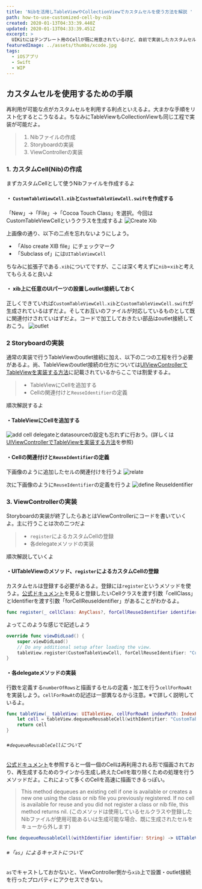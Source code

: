 ```yaml
---
title: 'Nibを活用しTableViewやCollectionViewでカスタムセルを使う方法を解説 '
path: how-to-use-customized-cell-by-nib
created: 2020-01-13T04:33:39.440Z
updated: 2020-01-13T04:33:39.451Z
excerpt: >
  UIKitにはテンプレート用のCellが既に用意されているけど、自前で実装したカスタムセルを使用することでより柔軟な実装が可能になるよ。そんなカスタムセルの使い方を今回はTableViewを例に解説するよ。
featuredImage: ../assets/thumbs/xcode.jpg
tags:
  - iOSアプリ
  - Swift
  - WIP
---
```


## カスタムセルを使用するための手順
再利用が可能な点がカスタムセルを利用する利点といえるよ。大まかな手順をリスト化するとこうなるよ。ちなみにTableViewもCollectionViewも同じ工程で実装が可能だよ。

>  1. Nibファイルの作成
>  2. Storyboardの実装
>  3. ViewControllerの実装

### 1. カスタムCell(Nib)の作成
まずカスタムCellとして使うNibファイルを作成するよ

#### ・ `CustomTableViewCell.xib`と`CustomTableViewCell.swift`を作成する
「New」→「File」→「Cocoa Touch Class」を選択。今回はCustomTableViewCellというクラスを生成するよ
![Create Xib](https://i.gyazo.com/c1f795c5dfb6fd6762779a59d18c90f2.png)

上画像の通り、以下の二点を忘れないようにしよう。
- 「Also create XIB file」にチェックマーク
- 「Subclass of」には`UITableViewCell`

ちなみに拡張子である`.xib`についてですが、ここは深く考えずに`nib`=`xib`と考えてもらえると良いよ

#### ・ xib上に任意のUIパーツの設置しoutlet接続しておく
正しくできていれば`CustomTableViewCell.xib`と`CustomTableViewCell.swift`が生成されているはずだよ。そしてお互いのファイルが対応しているものとして既に関連付けされていはずだよ。コードで加工しておきたい部品はoutlet接続しておこう。
![outlet](https://i.gyazo.com/839a69fdf47a6c58938db5ed5c6697db.png)

### 2 Storyboardの実装
通常の実装で行うTableViewのoutlet接続に加え、以下の二つの工程を行う必要があるよ。尚、TableViewのoutlet接続の仕方については[UIViewControllerでTableViewを実装する方法](https://saku-program.com/how-to-use-tableview#%E6%89%8B%E9%A0%861-%E9%96%A2%E9%80%A3%E4%BB%98%E3%81%91%E3%81%A8outlet%E6%8E%A5%E7%B6%9A)に記載されているからここでは割愛するよ。

> - TableViewにCellを追加する
> - Cellの関連付けと`ReuseIdentifier`の定義

順次解説するよ
#### ・TableViewにCellを追加する
![add cell](https://i.gyazo.com/1db7ff0f5bf7a141c243c9cc8a626214.png)
delegateとdatasourceの設定も忘れずに行おう。(詳しくは[UIViewControllerでTableViewを実装する方法](https://saku-program.com/how-to-use-tableview#%E6%89%8B%E9%A0%864-delegate%E3%81%AE%E8%A8%AD%E5%AE%9A)を参照)
#### ・Cellの関連付けと`ReuseIdentifier`の定義
下画像のように追加したセルの関連付けを行うよ
![relate](https://i.gyazo.com/7b61423c6688210c0602797bed692b03.png)

次に下画像のように`ReuseIdentifier`の定義を行うよ
![define ReuseIdentifier](https://i.gyazo.com/7259a629190d753a469d6b5b906a34c6.png)

### 3. ViewControllerの実装
Storyboardの実装が終了したらあとはViewControllerにコードを書いていくよ。主に行うことは次の二つだよ

> - `register`によるカスタムCellの登録
> - 各delegateメソッドの実装

順次解説していくよ
#### ・UITableViewのメソッド、`register`によるカスタムCellの登録
カスタムセルは登録する必要があるよ。登録には`register`というメソッドを使うよ。[公式ドキュメント](https://developer.apple.com/documentation/uikit/uitableview/1614888-register)を見ると登録したいCellクラスを渡す引数「cellClass」とIdentifierを渡す引数「forCellReuseIdentifier」があることがわかるよ。
```swift
func register(_ cellClass: AnyClass?, forCellReuseIdentifier identifier: String)
```
よってこのような感じで記述しよう
```swift
override func viewDidLoad() {
    super.viewDidLoad()
    // Do any additional setup after loading the view.
    tableView.register(CustomTableViewCell, forCellReuseIdentifier: "CustomTableViewCell")  //ココ
}
```
#### ・各delegateメソッドの実装
行数を定義する`numberOfRows`と描画するセルの定義・加工を行う`cellForRowAt`を実装しよう。`cellForRowAt`の記述は一部異なるから注意。※で詳しく説明しているよ。

``` swift
func tableView(_ tableView: UITableView, cellForRowAt indexPath: IndexPath) -> UITableViewCell {
    let cell = tableView.dequeueReusableCell(withIdentifier: "CustomTableViewCell", for: indexPath) as! CustomTableViewCell    
    return cell
}
```

###### ※`dequeueReusableCell`について
[公式ドキュメント](https://developer.apple.com/documentation/uikit/uitableview/1614891-dequeuereusablecell)を参照すると一個一個のCellは再利用される形で描画されており、再生成するためのラインから生成し終えたCellを取り除くための処理を行うメソッドだよ。これによって多くのCellを高速に描画できるっぽい。
> This method dequeues an existing cell if one is available or creates a new one using the class or nib file you previously registered. If no cell is available for reuse and you did not register a class or nib file, this method returns nil.
> (このメソッドは使用しているセルクラスや登録したNibファイルが使用可能あるいは生成可能な場合、既に生成されたセルをキューから外します)

``` swift
func dequeueReusableCell(withIdentifier identifier: String) -> UITableViewCell?
```

###### ※「`as`」によるキャストについて
`as`でキャストしておかないと、ViewController側から`xib`上で設置・outlet接続を行ったプロパティにアクセスできない。
